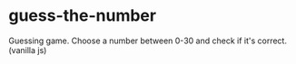 # guess-the-number
Guessing game. Choose a number between 0-30 and check if it's correct. (vanilla js)
